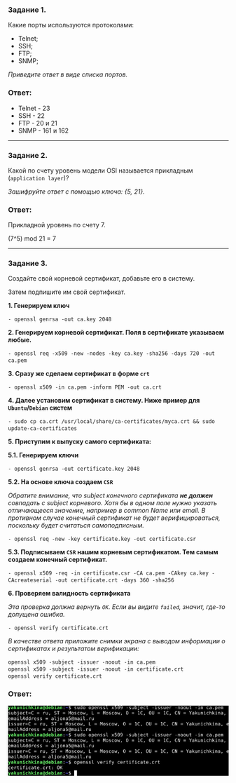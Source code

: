 ### Задание 1.

Какие порты используются протоколами:
- Telnet;
- SSH;
- FTP;
- SNMP;

*Приведите ответ в виде списка портов.*

### Ответ:

- Telnet - 23
- SSH - 22
- FTP - 20 и 21
- SNMP - 161 и 162

------

### Задание 2.

Какой по счету уровень модели OSI называется прикладным (`application layer`)?

*Зашифруйте ответ с помощью ключа: {5, 21}.*

### Ответ:

Прикладной уровень по счету 7.

(7^5) mod 21 = 7

------

### Задание 3.

Создайте свой корневой сертификат, добавьте его в систему. 

Затем подпишите им свой сертификат.

**1. Генерируем ключ**

```
- openssl genrsa -out ca.key 2048
```

**2. Генерируем корневой сертификат. Поля в сертификате указываем любые.**

```
- openssl req -x509 -new -nodes -key ca.key -sha256 -days 720 -out ca.pem
```

**3. Сразу же сделаем сертификат в форме `crt`**

```
- openssl x509 -in ca.pem -inform PEM -out ca.crt
```

**4. Далее установим сертификат в систему. Ниже пример для `Ubuntu`/`Debian` систем**

```
- sudo cp ca.crt /usr/local/share/ca-certificates/myca.crt && sudo update-ca-certificates
```

**5. Приступим к выпуску самого сертификата:**

**5.1. Генерируем ключи**

```
- openssl genrsa -out certificate.key 2048
```

**5.2. На основе ключа создаем `CSR`**

*Обратите внимание, что subject конечного сертификата __не должен__ совпадать с subject корневого. Хотя бы в одном поле нужно указать отличающееся значение, например в common Name или email. В противном случае конечный сертификат не будет верифицироваться, поскольку будет считаться самоподписным.*

```
- openssl req -new -key certificate.key -out certificate.csr
```

**5.3. Подписываем `CSR` нашим корневым сертификатом. Тем самым создаем конечный сертификат.**

```
- openssl x509 -req -in certificate.csr -CA ca.pem -CAkey ca.key -CAcreateserial -out certificate.crt -days 360 -sha256
```

**6. Проверяем валидность сертификата**

*Эта проверка должна вернуть `OK`. Если вы видите `failed`, значит, где-то допущена ошибка.*

```
- openssl verify certificate.crt
```


*В качестве ответа приложите снимки экрана с выводом информации о сертификатах и результатом верификации:*
```
openssl x509 -subject -issuer -noout -in ca.pem
openssl x509 -subject -issuer -noout -in certificate.crt
openssl verify certificate.crt
```

### Ответ:

![Task3](/lesson8/task3.jpg "Задание 3")